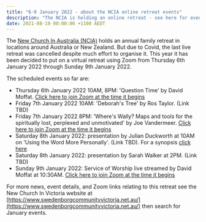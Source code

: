 ```yaml
---
title: "6-9 January 2022 - about the NCIA online retreat events"
description: "The NCIA is holding an online retreat - see here for event info"
date: 2021-08-19 00:00:00 +1100 AEDT
---
```


The [New Church In Australia (NCIA)](http://newchurch.net.au/) holds an annual family retreat in locations around Australia or New Zealand. But due to Covid, the last live retreat was cancelled despite much effort to organise it. This year it has been decided to put on a virtual retreat using Zoom from Thursday 6th January 2022 through Sunday 9th January 2022.

The scheduled events so far are:

- Thursday 6th January 2022 10AM, 8PM: 'Question Time' by David Moffat. [Click here to join Zoom at the time it begins](https://us02web.zoom.us/j/2074775351?pwd=ZEdFT0x1OTRVWFdOMzZqcEcrZ2dTdz09)
- Friday 7th January 2022 10AM: 'Deborah's Tree' by Ros Taylor. (Link TBD)
- Friday 7th January 2022 8PM: 'Where's Wally? Maps and tools for the spiritually lost, perplexed and unmotivated' by Joe Vandermeer. [Click here to join Zoom at the time it begins](https://us02web.zoom.us/j/89832027177?pwd=L1NDZytIb2MrU0pHMkJ4SVJBdG5EQT09)
- Saturday 8th January 2022: presentation by Julian Duckworth at 10AM on 'Using the Word More Personally'. (Link TBD). For a synopsis [click here](https://static.swedenborg.com.au/pdf/fliers/ncia202103271000.pdf)
- Saturday 8th January 2022: presentation by Sarah Walker at 2PM. (Link TBD)
- Sunday 9th January 2022: Service of Worship live streamed by David Moffat at 10:30AM. [Click here to join Zoom at the time it begins](https://us02web.zoom.us/j/2074775351?pwd=ZEdFT0x1OTRVWFdOMzZqcEcrZ2dTdz09)

For more news, event details, and Zoom links relating to this retreat see the New Church In Victoria website at [https://www.swedenborgcommunityvictoria.net.au/](https://www.swedenborgcommunityvictoria.net.au/) then search for January events.